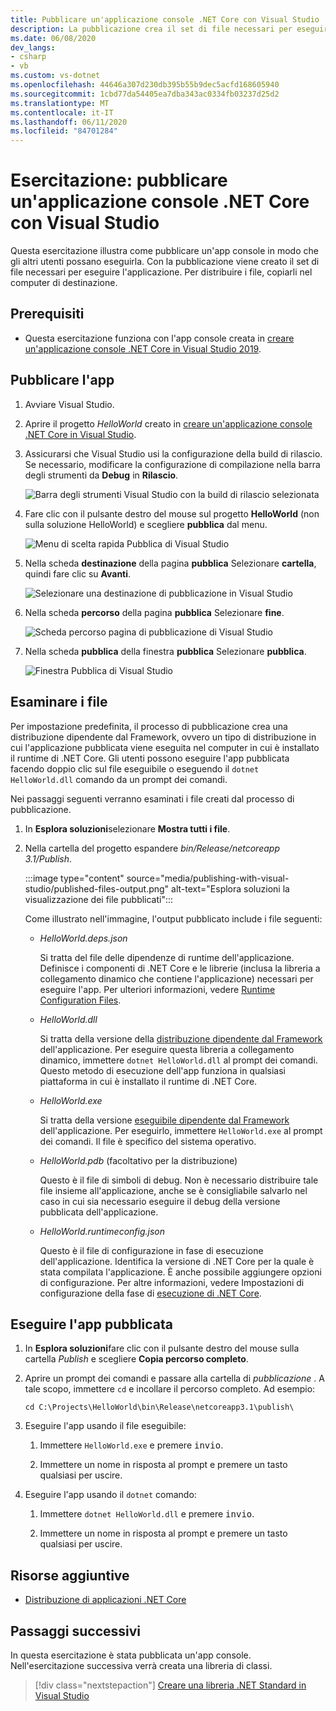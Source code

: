 ```yaml
---
title: Pubblicare un'applicazione console .NET Core con Visual Studio
description: La pubblicazione crea il set di file necessari per eseguire un'applicazione .NET Core.
ms.date: 06/08/2020
dev_langs:
- csharp
- vb
ms.custom: vs-dotnet
ms.openlocfilehash: 44646a307d230db395b55b9dec5acfd168605940
ms.sourcegitcommit: 1cbd77da54405ea7dba343ac0334fb03237d25d2
ms.translationtype: MT
ms.contentlocale: it-IT
ms.lasthandoff: 06/11/2020
ms.locfileid: "84701284"
---
```

# <a name="tutorial-publish-a-net-core-console-application-using-visual-studio"></a>Esercitazione: pubblicare un'applicazione console .NET Core con Visual Studio

Questa esercitazione illustra come pubblicare un'app console in modo che gli altri utenti possano eseguirla. Con la pubblicazione viene creato il set di file necessari per eseguire l'applicazione. Per distribuire i file, copiarli nel computer di destinazione.

## <a name="prerequisites"></a>Prerequisiti

- Questa esercitazione funziona con l'app console creata in [creare un'applicazione console .NET Core in Visual Studio 2019](with-visual-studio.md).

## <a name="publish-the-app"></a>Pubblicare l'app

1. Avviare Visual Studio.

1. Aprire il progetto *HelloWorld* creato in [creare un'applicazione console .NET Core in Visual Studio](with-visual-studio.md).

1. Assicurarsi che Visual Studio usi la configurazione della build di rilascio. Se necessario, modificare la configurazione di compilazione nella barra degli strumenti da **Debug** in **Rilascio**.

   ![Barra degli strumenti Visual Studio con la build di rilascio selezionata](media/publishing-with-visual-studio/visual-studio-toolbar-release.png)

1. Fare clic con il pulsante destro del mouse sul progetto **HelloWorld** (non sulla soluzione HelloWorld) e scegliere **pubblica** dal menu.

   ![Menu di scelta rapida Pubblica di Visual Studio](media/publishing-with-visual-studio/publish-context-menu.png)

1. Nella scheda **destinazione** della pagina **pubblica** Selezionare **cartella**, quindi fare clic su **Avanti**.

   ![Selezionare una destinazione di pubblicazione in Visual Studio](media/publishing-with-visual-studio/pick-publish-target.png)

1. Nella scheda **percorso** della pagina **pubblica** Selezionare **fine**.

   ![Scheda percorso pagina di pubblicazione di Visual Studio](media/publishing-with-visual-studio/publish-page-loc-tab.png)

1. Nella scheda **pubblica** della finestra **pubblica** Selezionare **pubblica**.

   ![Finestra Pubblica di Visual Studio](media/publishing-with-visual-studio/publish-page.png)

## <a name="inspect-the-files"></a>Esaminare i file

Per impostazione predefinita, il processo di pubblicazione crea una distribuzione dipendente dal Framework, ovvero un tipo di distribuzione in cui l'applicazione pubblicata viene eseguita nel computer in cui è installato il runtime di .NET Core. Gli utenti possono eseguire l'app pubblicata facendo doppio clic sul file eseguibile o eseguendo il `dotnet HelloWorld.dll` comando da un prompt dei comandi.

Nei passaggi seguenti verranno esaminati i file creati dal processo di pubblicazione.

1. In **Esplora soluzioni**selezionare **Mostra tutti i file**.

1. Nella cartella del progetto espandere *bin/Release/netcoreapp 3.1/Publish*.

   :::image type="content" source="media/publishing-with-visual-studio/published-files-output.png" alt-text="Esplora soluzioni la visualizzazione dei file pubblicati":::

   Come illustrato nell'immagine, l'output pubblicato include i file seguenti:

   * *HelloWorld.deps.json*

      Si tratta del file delle dipendenze di runtime dell'applicazione. Definisce i componenti di .NET Core e le librerie (inclusa la libreria a collegamento dinamico che contiene l'applicazione) necessari per eseguire l'app. Per ulteriori informazioni, vedere [Runtime Configuration Files](https://github.com/dotnet/cli/blob/85ca206d84633d658d7363894c4ea9d59e515c1a/Documentation/specs/runtime-configuration-file.md).

   * *HelloWorld.dll*

      Si tratta della versione della [distribuzione dipendente dal Framework](../deploying/deploy-with-cli.md#framework-dependent-deployment) dell'applicazione. Per eseguire questa libreria a collegamento dinamico, immettere `dotnet HelloWorld.dll` al prompt dei comandi. Questo metodo di esecuzione dell'app funziona in qualsiasi piattaforma in cui è installato il runtime di .NET Core.

   * *HelloWorld.exe*

      Si tratta della versione [eseguibile dipendente dal Framework](../deploying/deploy-with-cli.md#framework-dependent-executable) dell'applicazione. Per eseguirlo, immettere `HelloWorld.exe` al prompt dei comandi. Il file è specifico del sistema operativo.

   * *HelloWorld.pdb* (facoltativo per la distribuzione)

      Questo è il file di simboli di debug. Non è necessario distribuire tale file insieme all'applicazione, anche se è consigliabile salvarlo nel caso in cui sia necessario eseguire il debug della versione pubblicata dell'applicazione.

   * *HelloWorld.runtimeconfig.json*

      Questo è il file di configurazione in fase di esecuzione dell'applicazione. Identifica la versione di .NET Core per la quale è stata compilata l'applicazione. È anche possibile aggiungere opzioni di configurazione. Per altre informazioni, vedere Impostazioni di configurazione della fase di [esecuzione di .NET Core](../run-time-config/index.md#runtimeconfigjson).

## <a name="run-the-published-app"></a>Eseguire l'app pubblicata

1. In **Esplora soluzioni**fare clic con il pulsante destro del mouse sulla cartella *Publish* e scegliere **Copia percorso completo**.

1. Aprire un prompt dei comandi e passare alla cartella di *pubblicazione* . A tale scopo, immettere `cd` e incollare il percorso completo. Ad esempio:

   ```
   cd C:\Projects\HelloWorld\bin\Release\netcoreapp3.1\publish\
   ```

1. Eseguire l'app usando il file eseguibile:

   1. Immettere `HelloWorld.exe` e premere <kbd>invio</kbd>.

   1. Immettere un nome in risposta al prompt e premere un tasto qualsiasi per uscire.

1. Eseguire l'app usando il `dotnet` comando:

   1. Immettere `dotnet HelloWorld.dll` e premere <kbd>invio</kbd>.

   1. Immettere un nome in risposta al prompt e premere un tasto qualsiasi per uscire.

## <a name="additional-resources"></a>Risorse aggiuntive

- [Distribuzione di applicazioni .NET Core](../deploying/index.md)

## <a name="next-steps"></a>Passaggi successivi

In questa esercitazione è stata pubblicata un'app console. Nell'esercitazione successiva verrà creata una libreria di classi.

> [!div class="nextstepaction"]
> [Creare una libreria .NET Standard in Visual Studio](library-with-visual-studio.md)
